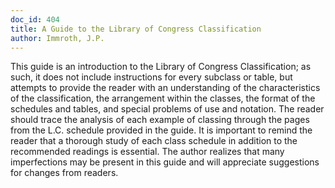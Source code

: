 ```yaml
---
doc_id: 404
title: A Guide to the Library of Congress Classification
author: Immroth, J.P.
---
```


This guide is an introduction to the Library of Congress Classification; as
such, it does not include instructions for every subclass or table, but attempts
to provide the reader with an understanding of the characteristics of the
classification, the arrangement within the classes, the format of the schedules
and tables, and special problems of use and notation.  The reader should trace
the analysis of each example of classing through the pages from the L.C. 
schedule provided in the guide.  It is important to remind the reader that a
thorough study of each class schedule in addition to the recommended readings
is essential.  The author realizes that many imperfections may be present in
this guide and will appreciate suggestions for changes from readers.